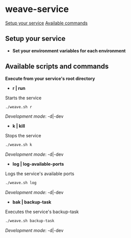 # weave-service

[Setup your service](#setup-your-service)
[Available commands](#available-commands)

## Setup your service

- **Set your environment variables for each environment**

## Available scripts and commands
**Execute from your service's root directory**

- **r | run**

Starts the service
```bash
./weave.sh r
```
*Development mode*: -d|-dev

- **k | kill**

Stops the service
```bash
./weave.sh k
```
*Development mode*: -d|-dev

- **log | log-available-ports**

Logs the service's available ports
```bash
./weave.sh log
```
*Development mode*: -d|-dev

- **bak | backup-task**

Executes the service's backup-task
```bash
./weave.sh backup-task
```
*Development mode*: -d|-dev
